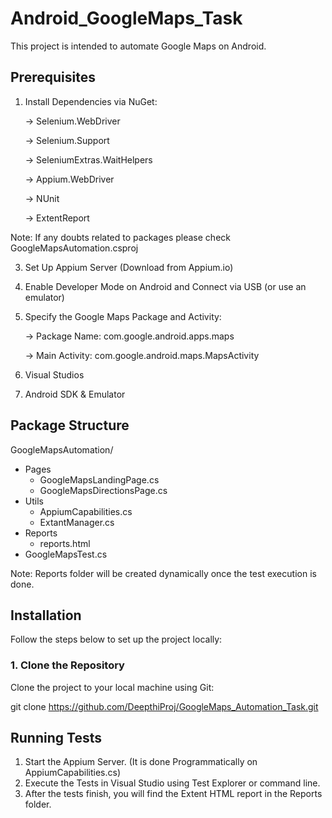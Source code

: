 # Android_GoogleMaps_Task

 This project is intended to automate Google Maps on Android.

## Prerequisites

 1. Install Dependencies via NuGet:
    
    -> Selenium.WebDriver
    
    -> Selenium.Support
    
    -> SeleniumExtras.WaitHelpers

    
    -> Appium.WebDriver
    
    -> NUnit
    
    -> ExtentReport

   Note:  If any doubts related to packages please check GoogleMapsAutomation.csproj
    
3. Set Up Appium Server (Download from Appium.io)
4. Enable Developer Mode on Android and Connect via USB (or use an emulator)
5. Specify the Google Maps Package and Activity:
   
    -> Package Name: com.google.android.apps.maps
   
    -> Main Activity: com.google.android.maps.MapsActivity
6. Visual Studios
7. Android SDK & Emulator
   

## Package Structure

GoogleMapsAutomation/
- Pages
    - GoogleMapsLandingPage.cs
    - GoogleMapsDirectionsPage.cs
- Utils
    - AppiumCapabilities.cs
    - ExtantManager.cs
- Reports
    - reports.html
- GoogleMapsTest.cs
 
Note: Reports folder will be created dynamically once the test execution is done.

## Installation

Follow the steps below to set up the project locally:

### 1. Clone the Repository

Clone the project to your local machine using Git:

git clone https://github.com/DeepthiProj/GoogleMaps_Automation_Task.git

## Running Tests
1. Start the Appium Server. (It is done Programmatically on AppiumCapabilities.cs)
2. Execute the Tests in Visual Studio using Test Explorer or command line.
3. After the tests finish, you will find the Extent HTML report in the Reports folder.






